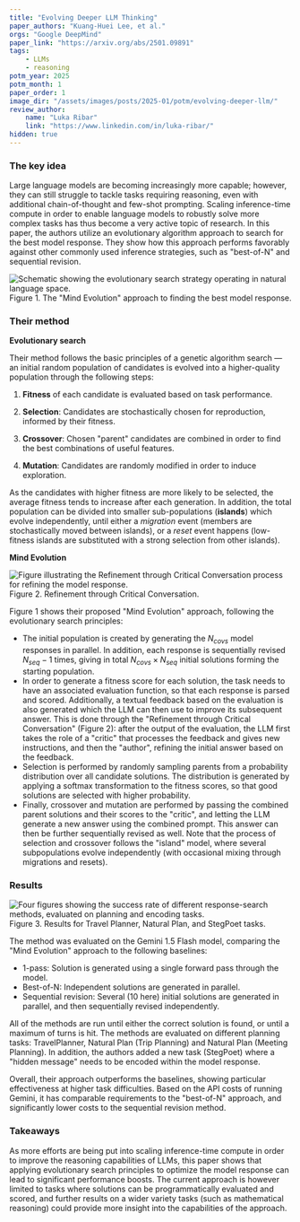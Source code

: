 ```yaml
---
title: "Evolving Deeper LLM Thinking"
paper_authors: "Kuang-Huei Lee, et al."
orgs: "Google DeepMind"
paper_link: "https://arxiv.org/abs/2501.09891"
tags:
    - LLMs
    - reasoning
potm_year: 2025
potm_month: 1
paper_order: 1
image_dir: "/assets/images/posts/2025-01/potm/evolving-deeper-llm/"
review_author:
    name: "Luka Ribar"
    link: "https://www.linkedin.com/in/luka-ribar/"
hidden: true
---
```


### The key idea

Large language models are becoming increasingly more capable; however, they can still struggle to tackle tasks requiring reasoning, even with additional chain-of-thought and few-shot prompting. Scaling inference-time compute in order to enable language models to robustly solve more complex tasks has thus become a very active topic of research. In this paper, the authors utilize an evolutionary algorithm approach to search for the best model response. They show how this approach performs favorably against other commonly used inference strategies, such as "best-of-N" and sequential revision.

<img src="{{ page.image_dir | append: 'fig-schematic.png' | relative_url }}" alt="Schematic showing the evolutionary search strategy operating in natural language space.">
<figcaption>Figure 1. The "Mind Evolution" approach to finding the best model response.</figcaption>

### Their method

**Evolutionary search**

Their method follows the basic principles of a genetic algorithm search — an initial random population of candidates is evolved into a higher-quality population through the following steps:

1) **Fitness** of each candidate is evaluated based on task performance.

2) **Selection**: Candidates are stochastically chosen for reproduction, informed by their fitness.

3) **Crossover**: Chosen "parent" candidates are combined in order to find the best combinations of useful features.

4) **Mutation**: Candidates are randomly modified in order to induce exploration.

As the candidates with higher fitness are more likely to be selected, the average fitness tends to increase after each generation. In addition, the total population can be divided into smaller sub-populations (**islands**) which evolve independently, until either a *migration* event (members are stochastically moved between islands), or a *reset* event happens (low-fitness islands are substituted with a strong selection from other islands).

**Mind Evolution**

<img src="{{ page.image_dir | append: 'fig-critical-conversation.png' | relative_url }}" class="constrained_img_large" alt="Figure illustrating the Refinement through Critical Conversation process for refining the model response.">
<figcaption>Figure 2. Refinement through Critical Conversation.</figcaption>

Figure 1 shows their proposed "Mind Evolution" approach, following the evolutionary search principles:
* The initial population is created by generating the $N_{covs}$ model responses in parallel. In addition, each response is sequentially revised $N_{seq} - 1$ times, giving in total $N_{covs} \times N_{seq}$ initial solutions forming the starting population.
* In order to generate a fitness score for each solution, the task needs to have an associated evaluation function, so that each response is parsed and scored. Additionally, a textual feedback based on the evaluation is also generated which the LLM can then use to improve its subsequent answer. This is done through the "Refinement through Critical Conversation" (Figure 2): after the output of the evaluation, the LLM first takes the role of a "critic" that processes the feedback and gives new instructions, and then the "author", refining the initial answer based on the feedback.
* Selection is performed by randomly sampling parents from a probability distribution over all candidate solutions. The distribution is generated by applying a softmax transformation to the fitness scores, so that good solutions are selected with higher probability.
* Finally, crossover and mutation are performed by passing the combined parent solutions and their scores to the "critic", and letting the LLM generate a new answer using the combined prompt. This answer can then be further sequentially revised as well. Note that the process of selection and crossover follows the "island" model, where several subpopulations evolve independently (with occasional mixing through migrations and resets). 

### Results

<img src="{{ page.image_dir | append: 'fig-results.png' | relative_url }}" alt="Four figures showing the success rate of different response-search methods, evaluated on planning and encoding tasks.">
<figcaption>Figure 3. Results for Travel Planner, Natural Plan, and StegPoet tasks.</figcaption>

The method was evaluated on the Gemini 1.5 Flash model, comparing the "Mind Evolution" approach to the following baselines:
* 1-pass: Solution is generated using a single forward pass through the model.
* Best-of-N: Independent solutions are generated in parallel.
* Sequential revision: Several (10 here) initial solutions are generated in parallel, and then sequentially revised independently.

All of the methods are run until either the correct solution is found, or until a maximum of turns is hit. The methods are evaluated on different planning tasks: TravelPlanner, Natural Plan (Trip Planning) and Natural Plan (Meeting Planning). In addition, the authors added a new task (StegPoet) where a "hidden message" needs to be encoded within the model response.

Overall, their approach outperforms the baselines, showing particular effectiveness at higher task difficulties. Based on the API costs of running Gemini, it has comparable requirements to the "best-of-N" approach, and significantly lower costs to the sequential revision method.

### Takeaways

As more efforts are being put into scaling inference-time compute in order to improve the reasoning capabilities of LLMs, this paper shows that applying evolutionary search principles to optimize the model response can lead to significant performance boosts. The current approach is however limited to tasks where solutions can be programmatically evaluated and scored, and further results on a wider variety tasks (such as mathematical reasoning) could provide more insight into the capabilities of the approach.
